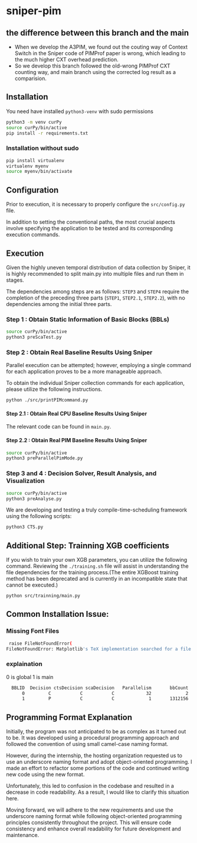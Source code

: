 # sniper-pim

## the difference between this branch and the main

* When we develop the A3PIM, we found out the couting way of Context Switch in the Sniper code of PIMProf paper is wrong, which leading to the much higher CXT overhead prediction.
* So we develop this branch followed the old-wrong PIMProf CXT counting way, and main branch using the corrected log result as a comparision.

## Installation

You need have installed `python3-venv` with sudo permissions
```bash
python3 -m venv curPy
source curPy/bin/active
pip install -r requirements.txt
```

### Installation without sudo

```bash
pip install virtualenv
virtualenv myenv
source myenv/bin/activate
```

## Configuration

Prior to execution, it is necessary to properly configure the `src/config.py` file.

In addition to setting the conventional paths, the most crucial aspects involve specifying the application to be tested and its corresponding execution commands.

## Execution

Given the highly uneven temporal distribution of data collection by Sniper, it is highly recommended to split main.py into multiple files and run them in stages.

The dependencies among steps are as follows: `STEP3` and `STEP4` require the completion of the preceding three parts (`STEP1`, `STEP2.1`, `STEP2.2`), with no dependencies among the initial three parts.

### Step 1 : Obtain Static Information of Basic Blocks (BBLs)

```bash
source curPy/bin/active
python3 preScaTest.py
```

### Step 2 : Obtain Real Baseline Results Using Sniper

Parallel execution can be attempted; however, employing a single command for each application proves to be a more manageable approach. 

To obtain the individual Sniper collection commands for each application, please utilize the following instructions.

```bash
python ./src/printPIMcommand.py
```

#### Step 2.1 : Obtain Real CPU Baseline Results Using Sniper

The relevant code can be found in `main.py`.

#### Step 2.2 : Obtain Real PIM Baseline Results Using Sniper

```bash
source curPy/bin/active
python3 preParallelPimMode.py
```

### Step 3 and 4 : Decision Solver, Result Analysis, and Visualization

```bash
source curPy/bin/active
python3 preAnalyse.py
```

We are developing and testing a truly compile-time-scheduling framework using the following scripts:

```bash
python3 CTS.py 
```

## Additional Step: Trainning XGB coefficients

If you wish to train your own XGB parameters, you can utilize the following command. Reviewing the `./training.sh` file will assist in understanding the file dependencies for the training process.(The entire XGBoost training method has been deprecated and is currently in an incompatible state that cannot be executed.)

```bash
python src/trainning/main.py
```

## Common Installation Issue: 


### Missing Font Files

```bash
 raise FileNotFoundError(
FileNotFoundError: Matplotlib's TeX implementation searched for a file named 'cmr10.tfm' in your texmf tree, but could not find it 
```

<!-- 1. `wget http://mirrors.ctan.org/fonts/cm/tfm/cmr10.tfm`
2. Matplotlib set front search path  -->

### explaination

0 is global
1 is main 
```bash
  BBLID  Decision ctsDecision scaDecision   Parallelism       bbCount            CPU            PIM     Difference             Hash(hi)             Hash(lo)
      0         C           C           C            32             2          11007    6.30947e+07   -6.30837e+07                      0                      0
      1         P           C           C             1       1312156    1.13788e+06    4.01082e+06   -2.87294e+06                      1                      1
```

## Programming Format Explanation

Initially, the program was not anticipated to be as complex as it turned out to be. It was developed using a procedural programming approach and followed the convention of using small camel-case naming format.

However, during the internship, the hosting organization requested us to use an underscore naming format and adopt object-oriented programming. I made an effort to refactor some portions of the code and continued writing new code using the new format.

Unfortunately, this led to confusion in the codebase and resulted in a decrease in code readability. As a result, I would like to clarify this situation here.

Moving forward, we will adhere to the new requirements and use the underscore naming format while following object-oriented programming principles consistently throughout the project. This will ensure code consistency and enhance overall readability for future development and maintenance.